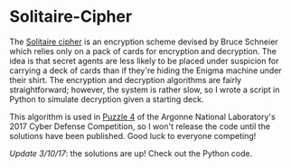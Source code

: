 # Solitaire-Cipher

The [Solitaire cipher](http://aarontoponce.org/wiki/card-ciphers/solitaire) is an encryption scheme devised by Bruce Schneier which relies only on a pack of cards for encryption and decryption.  The idea is that secret agents are less likely to be placed under suspicion for carrying a deck of cards than if they're hiding the Enigma machine under their shirt.  The encryption and decryption algorithms are fairly straightforward; however, the system is rather slow, so I wrote a script in Python to simulate decryption given a starting deck.  

This algorithm is used in [Puzzle 4](http://cyberdefense.anl.gov/2017/02/01/puzzle-4-achevare/) of the Argonne National Laboratory's 2017 Cyber Defense Competition, so I won't release the code until the solutions have been published.  Good luck to everyone competing!

_Update 3/10/17_: the solutions are up!  Check out the Python code.
